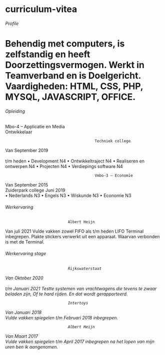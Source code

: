 # curriculum-vitea

  <h6>Profile<h6> 
  <h1>Behendig met computers, is zelfstandig en heeft 
      Doorzettingsvermogen. Werkt in Teamverband en is 
      Doelgericht. Vaardigheden: HTML, CSS, PHP, MYSQL,
      JAVASCRIPT, OFFICE.</h1>   
 
  <h6>Opleiding</h6>
                                        Mbo-4 – Applicatie en Media <br>
                                                Ontwikkelaar 
                
                                            Techniek college 
   Van September 2019 <br>                                       
   t/m heden                             •	Development N4
                                         •	Ontwikkeltraject N4
                                         •	Realiseren en ontwerpen N4
                                         •	Projecten N4 
                                         •	Verdiepings software N4 
 
                                            Vmbo-3 – Economie
                                          
   Van September 2015<br>                   Zuiderpark college 
   Juni 2019                                      
                                         •	Nederlands N3
                                         •	Engels N3
                                         •	Wiskunde N3
                                         •	Economie N3        
                      
                      
<h6>Werkervaring</h6>

                                Albert Heijn
                               
  Van juli 2021                   Vulde vakken zowel FIFO als 
  t/m heden                       LIFO Terminal inbegrepen. 
                                Plakte stickers verwerkt uit een 
                                apparaat. Waarvan verbonden 
                                is met de Terminal. 

<h6>Werkervaring stage<h6>   
   
  
                                Rijkswaterstaat
  Van Oktober 2020<br>                                
  t/m Januari 2021              Testte systemen van 
                                vrachtwagens die tevens te 
                                zwaar beladen zijn, Of te hard 
                                rijden. En dat wordt 
                                gerapporteerd.
                                
                                Intertoys
  
  Van Januari 2018<br>          Vulde vakken  spiegelen 
  t/m Februari 2018             inbegrepen.
  
  
                                Albert Heijn 
                                
  Van Maart 2017<br>            Vulde vakken  spiegelen 
  t/m April 2017                inbegrepen na het lopen van 
                                mijn uren ben ik aangenomen.
                                
                                
                                
                                
                                
                                
